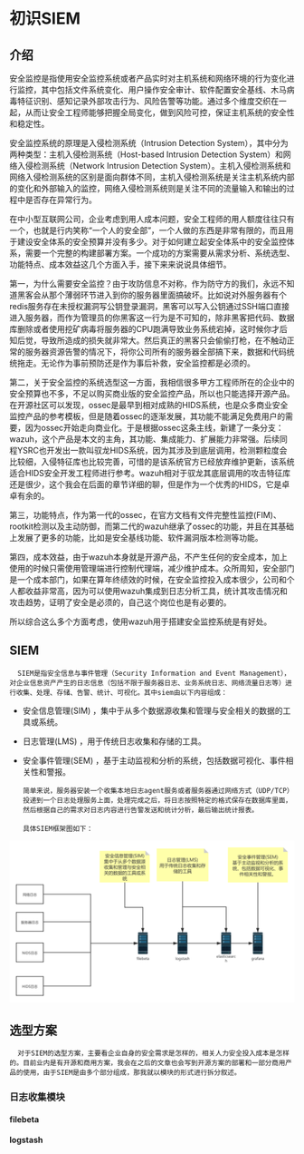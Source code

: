 # 初识SIEM

## 介绍

安全监控是指使用安全监控系统或者产品实时对主机系统和网络环境的行为变化进行监控，其中包括文件系统变化、用户操作安全审计、软件配置安全基线、木马病毒特征识别、感知记录外部攻击行为、风险告警等功能。通过多个维度交织在一起，从而让安全工程师能够把握全局变化，做到风险可控，保证主机系统的安全性和稳定性。

安全监控系统的原理是入侵检测系统（Intrusion Detection System），其中分为两种类型：主机入侵检测系统（Host-based Intrusion Detection System）和网络入侵检测系统（Network Intrusion Detection System）。主机入侵检测系统和网络入侵检测系统的区别是面向群体不同，主机入侵检测系统是关注主机系统内部的变化和外部输入的监控，网络入侵检测系统则是关注不同的流量输入和输出的过程中是否存在异常行为。

在中小型互联网公司，企业考虑到用人成本问题，安全工程师的用人额度往往只有一个，也就是行内笑称“一个人的安全部”，一个人做的东西是非常有限的，而且用于建设安全体系的安全预算并没有多少。对于如何建立起安全体系中的安全监控体系，需要一个完整的构建部署方案。一个成功的方案需要从需求分析、系统选型、功能特点、成本效益这几个方面入手，接下来来说说具体细节。

第一，为什么需要安全监控？由于攻防信息不对称，作为防守方的我们，永远不知道黑客会从那个薄弱环节进入到你的服务器里面搞破坏。比如说对外服务器有个redis服务存在未授权漏洞写公钥登录漏洞，黑客可以写入公钥通过SSH端口直接进入服务器，而作为管理员的你黑客这一行为是不可知的，除非黑客把代码、数据库删除或者使用挖矿病毒将服务器的CPU跑满导致业务系统宕掉，这时候你才后知后觉，导致所造成的损失就非常大。然后真正的黑客只会偷偷打枪，在不触动正常的服务器资源告警的情况下，将你公司所有的服务器全部搞下来，数据和代码统统拖走。无论作为事前预防还是作为事后补救，安全监控都是必须的。

第二，关于安全监控的系统选型这一方面，我相信很多甲方工程师所在的企业中的安全预算也不多，不足以购买商业版的安全监控产品，所以也只能选择开源产品。在开源社区可以发现，ossec是最早到相对成熟的HIDS系统，也是众多商业安全监控产品的参考模板，但是随着ossec的逐渐发展，其功能不能满足免费用户的需要，因为ossec开始走向商业化。于是根据ossec这条主线，新建了一条分支：wazuh，这个产品是本文的主角，其功能、集成能力、扩展能力非常强。后续同程YSRC也开发出一款叫驭龙HIDS系统，因为其涉及到底层调用，检测颗粒度会比较细，入侵特征库也比较完善，可惜的是该系统官方已经放弃维护更新，该系统适合HIDS安全开发工程师进行参考。wazuh相对于驭龙其底层调用的攻击特征库还是很少，这个我会在后面的章节详细的聊，但是作为一个优秀的HIDS，它是卓卓有余的。

第三，功能特点，作为第一代的ossec，在官方文档有文件完整性监控\(FIM\)、rootkit检测以及主动防御，而第二代的wazuh继承了ossec的功能，并且在其基础上发展了更多的功能，比如是安全基线功能、软件漏洞版本检测等功能。

第四，成本效益，由于wazuh本身就是开源产品，不产生任何的安全成本，加上使用的时候只需使用管理端进行控制代理端，减少维护成本。众所周知，安全部门是一个成本部门，如果在算年终绩效的时候，在安全监控投入成本很少，公司和个人都收益非常高，因为可以使用wazuh集成到日志分析工具，统计其攻击情况和攻击趋势，证明了安全是必须的，自己这个岗位也是有必要的。

所以综合这么多个方面考虑，使用wazuh用于搭建安全监控系统是有好处。

## SIEM

      SIEM是指安全信息与事件管理（Security Information and Event Management），对企业信息资产产生的日志信息（包括不限于服务器日志、业务系统日志、网络流量日志等）进行收集、处理、存储、告警、统计、可视化。其中siem由以下内容组成：

* 安全信息管理\(SIM\) ，集中于从多个数据源收集和管理与安全相关的数据的工具或系统。
* 日志管理\(LMS\) ，用于传统日志收集和存储的工具。
* 安全事件管理\(SEM\) ，基于主动监视和分析的系统，包括数据可视化、事件相关性和警报。

      简单来说，服务器安装一个收集本地日志agent服务或者服务器通过网络方式（UDP/TCP）投递到一个日志处理服务上面，处理完成之后，将日志按照特定的格式保存在数据库里面，然后根据自己的需求对日志内容进行告警发送和统计分析，最后输出统计报表。

      具体SIEM框架图如下：

![SIEM&#x67B6;&#x6784;&#x56FE;](.gitbook/assets/siem-jia-gou-.png)

## 选型方案

      对于SIEM的选型方案，主要看企业自身的安全需求是怎样的，相关人力安全投入成本是怎样的。目前业内是有开源和商用方案，我会在之后的文章也会写到开源方案的部署和一部分商用产品的使用，由于SIEM是由多个部分组成，那我就以模块的形式进行拆分叙述。

### 日志收集模块

#### filebeta



#### logstash








